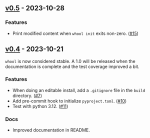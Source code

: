 ## [v0.5](https://github.com/sbidoul/whool/tree/v0.5) - 2023-10-28


### Features

- Print modified content when `whool init` exits non-zero. ([#15](https://github.com/sbidoul/whool/issues/15))


## [v0.4](https://github.com/sbidoul/whool/tree/v0.4) - 2023-10-21

`whool` is now considered stable. A 1.0 will be released when the documentation is
complete and the test coverage improved a bit.

### Features

- When doing an editable install, add a `.gitignore` file in the `build` directory. ([#7](https://github.com/sbidoul/whool/issues/7))
- Add pre-commit hook to initialize `pyproject.toml`. ([#10](https://github.com/sbidoul/whool/issues/10))
- Test with python 3.12. ([#11](https://github.com/sbidoul/whool/issues/11))

### Docs

- Improved documentation in README.
